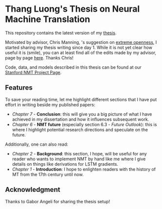 Thang Luong's Thesis on Neural Machine Translation
====================================================================
This repository contains the latest version of my <a href="https://github.com/lmthang/thesis/blob/master/thesis.pdf">thesis</a>. 

Motivated by advisor, Chris Manning, 's suggestion on <a href="https://speakerdeck.com/jakevdp/in-defense-of-extreme-openness">extreme openness</a>, I started sharing my thesis writing since day 1. While it is not yet clear how useful it is (smile), you can at least find all of the edits made by my advisor, page by page <a href="https://github.com/lmthang/thesis/issues">here</a>. Thanks Chris!

Code, data, and models described in this thesis can be found at our <a href="http://nlp.stanford.edu/projects/nmt/">Stanford NMT Project Page</a>.

## Features
To save your reading time, let me highlight different sections that I have put effort in writing beside my published papers:
* <i>Chapter 7</i> - <b>Conclusion</b>: this will give you a big picture of what I have achieved in my dissertation and how it influences subsequent work.
* <i>Chapter 6</i> - <b>NMT future</b> (especially section 6.3 - <i>Future Outlook</i>): this is where I highlight potential research directions and speculate on the future.

Additionally, one can also read:
* <i>Chapter 2</i> - <b>Background</b>: this section, I hope, will be useful for any reader who wants to implement NMT by hand like me where I give details on things like derivations for LSTM gradients.
* <i>Chapter 1</i> - <b>Introduction</b>: I hope to enlighten readers with the history of MT from the 17th century until now.


## Acknowledgment
Thanks to Gabor Angeli for sharing the thesis setup!
